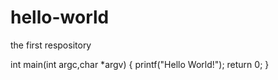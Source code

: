 # hello-world
the first respository

int main(int argc,char *argv)
{
  printf("Hello World!");
  return 0;
}
